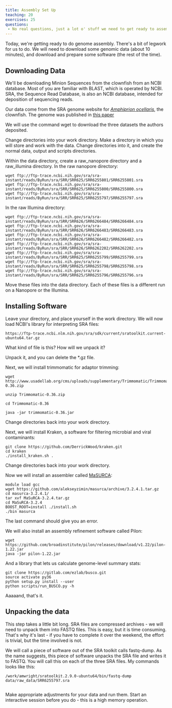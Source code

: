```yaml
---
title: Assembly Set Up
teaching: 20
exercises: 25
questions:
 - No real questions, just a lot o' stuff we need to get ready to assembleeeeeeee!
---
```


Today, we're getting ready to do genome assembly. There's a bit of legwork for us to do. We will need to download some genomic data (about 10 minutes), and download and prepare some software (the rest of the time).

## Downloading Data

We'll be downloading Minion Sequences from the clownfish from an NCBI database. Most of you are familiar with BLAST, which is operated by NCBI. SRA, the Sequence Read Database, is also an NCBI database, intended for deposition of sequencing reads.

Our data come from the SRA genome website for [_Amphiprion ocellaris_](https://trace.ncbi.nlm.nih.gov/Traces/study/?acc=SRP123679), the clownfish. The genome was published in [this paper](https://academic.oup.com/gigascience/article/7/3/1/4803946)

We will use the command wget to download the three datasets the authors deposited. 

Change directories into your work directory. Make a directory in which you will store and work with the data. Change directories into it, and create the normal data, output and scripts directories.

Within the data directory, create a raw_nanopore directory and a raw_illumina directory. In the raw nanopore directory:

```
wget ftp://ftp-trace.ncbi.nih.gov/sra/sra-instant/reads/ByRun/sra/SRR/SRR625/SRR6255801/SRR6255801.sra
wget ftp://ftp-trace.ncbi.nih.gov/sra/sra-instant/reads/ByRun/sra/SRR/SRR625/SRR6255800/SRR6255800.sra
wget ftp://ftp-trace.ncbi.nih.gov/sra/sra-instant/reads/ByRun/sra/SRR/SRR625/SRR6255797/SRR6255797.sra
```

In the raw Illumina directory: 
```
wget ftp://ftp-trace.ncbi.nih.gov/sra/sra-instant/reads/ByRun/sra/SRR/SRR626/SRR6266484/SRR6266484.sra
wget ftp://ftp-trace.ncbi.nih.gov/sra/sra-instant/reads/ByRun/sra/SRR/SRR626/SRR6266483/SRR6266483.sra
wget ftp://ftp-trace.ncbi.nih.gov/sra/sra-instant/reads/ByRun/sra/SRR/SRR626/SRR6266482/SRR6266482.sra
wget ftp://ftp-trace.ncbi.nih.gov/sra/sra-instant/reads/ByRun/sra/SRR/SRR626/SRR6262202/SRR6262202.sra
wget ftp://ftp-trace.ncbi.nih.gov/sra/sra-instant/reads/ByRun/sra/SRR/SRR625/SRR6255799/SRR6255799.sra
wget ftp://ftp-trace.ncbi.nih.gov/sra/sra-instant/reads/ByRun/sra/SRR/SRR625/SRR6255798/SRR6255798.sra
wget ftp://ftp-trace.ncbi.nih.gov/sra/sra-instant/reads/ByRun/sra/SRR/SRR625/SRR6255796/SRR6255796.sra
```

Move these files into the data directory. Each of these files is a different run on a Nanopore or the Illumina. 

## Installing Software

Leave your directory, and place yourself in the work directory. We will now load NCBI's library for interpreting SRA files:

```unix
https://ftp-trace.ncbi.nlm.nih.gov/sra/sdk/current/sratoolkit.current-ubuntu64.tar.gz
```

What kind of file is this? How will we unpack it? 

Unpack it, and you can delete the *.gz file.

Next, we will install trimmomatic for adaptor trimming:

```
wget http://www.usadellab.org/cms/uploads/supplementary/Trimmomatic/Trimmomatic-0.36.zip

unzip Trimmomatic-0.36.zip

cd Trimmomatic-0.36

java -jar trimmomatic-0.36.jar
```
 Change directories back into your work directory.
 
 Next, we will install Kraken, a software for filtering microbial and viral contaminants:
 
```
git clone https://github.com/DerrickWood/kraken.git
cd kraken
./install_kraken.sh .
```

Change directories back into your work directory.

Now we will install an assembler called [MaSURCA](http://www.genome.umd.edu/masurca.html):

```
module load gcc
wget https://github.com/alekseyzimin/masurca/archive/3.2.4.1.tar.gz
cd masurca-3.2.4.1/
tar xvf MaSuRCA-3.2.4.tar.gz 
cd MaSuRCA-3.2.4
BOOST_ROOT=install ./install.sh
./bin masurca
```
The last command should give you an error.

We will also install an assembly refinement software called Pilon:

```
wget https://github.com/broadinstitute/pilon/releases/download/v1.22/pilon-1.22.jar
java -jar pilon-1.22.jar 
```

And a library that lets us calculate genome-level summary stats:

```
git clone https://gitlab.com/ezlab/busco.git
source activate py36
python setup.py install --user
python scripts/run_BUSCO.py -h
```

Aaaaand, that's it.


## Unpacking the data

This step takes a little bit long. SRA files are compressed archives - we will need to unpack them into FASTQ files. This is easy, but it is time consuming. That's why it's last - if you have to complete it over the weekend, the effort is trivial, but the time involved is not. 

We will call a piece of software out of the SRA toolkit calls fastq-dump. As the name suggests, this piece of software unpacks the SRA file and writes it to FASTQ. You will call this on each of the three SRA files. My commands looks like this:

```
/work/amwright/sratoolkit.2.9.0-ubuntu64/bin/fastq-dump data/raw_data/SRR6255797.sra 


```

Make appropriate adjustments for your data and run them. Start an interactive session before you do - this is a high memory operation. 


